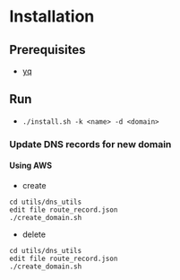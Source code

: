 # Installation

## Prerequisites
* [yq](https://github.com/mikefarah/yq)

## Run
* `./install.sh -k <name> -d <domain>`

### Update DNS records for new domain
#### Using AWS
* create
```
cd utils/dns_utils
edit file route_record.json
./create_domain.sh
```
* delete
```
cd utils/dns_utils
edit file route_record.json
./create_domain.sh
```




